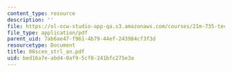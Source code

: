 ```yaml
---
content_type: resource
description: ''
file: https://ol-ocw-studio-app-qa.s3.amazonaws.com/courses/21m-735-technical-design-scenery-mechanisms-and-special-effects-spring-2004/bed16a7eabd40af95cf8241bfc275e3a_08scen_strl_an.pdf
file_type: application/pdf
parent_uid: 7ab6ae47-f961-4b79-44ef-243984cf3f3d
resourcetype: Document
title: 08scen_strl_an.pdf
uid: bed16a7e-abd4-0af9-5cf8-241bfc275e3a
---
```

